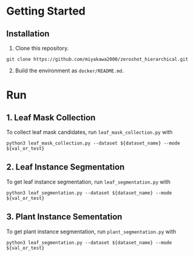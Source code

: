# Getting Started
## Installation
1. Clone this repository.
```
git clone https://github.com/miyakawa2000/zeroshot_hierarchical.git
```
2. Build the environment as `docker/README.md`.

# Run
## 1. Leaf Mask Collection
To collect leaf mask candidates, run `leaf_mask_collection.py` with
```
python3 leaf_mask_collection.py --dataset ${dataset_name} --mode ${val_or_test}
```
## 2. Leaf Instance Segmentation
To get leaf instance segmentation, run `leaf_segmentation.py` with
```
python3 leaf_segmentation.py --dataset ${dataset_name} --mode ${val_or_test}
```
## 3. Plant Instance Sementation
To get plant instance segmentation, run `plant_segmentation.py` with
```
python3 leaf_segmentation.py --dataset ${dataset_name} --mode ${val_or_test}
```